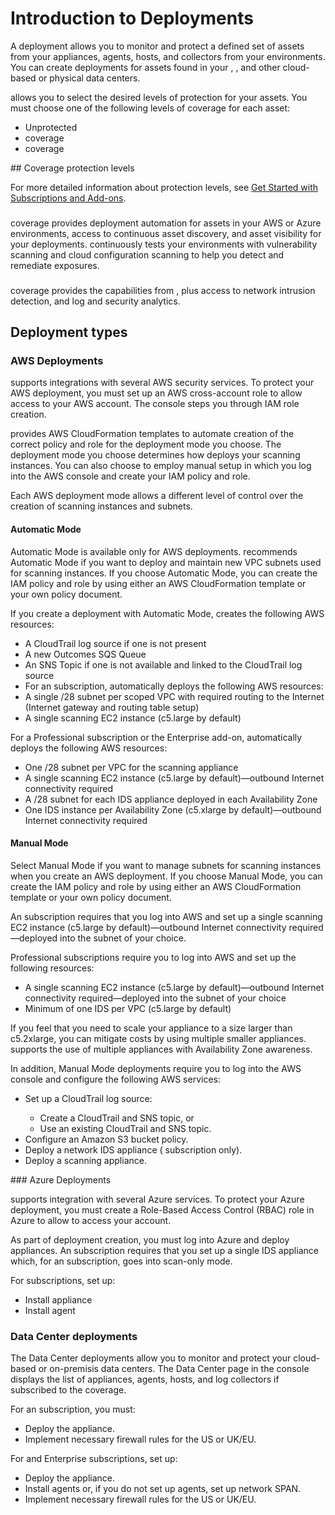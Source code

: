 # Introduction to Deployments

<p>A deployment allows you to monitor and protect a defined set of assets from your appliances, agents, hosts, and collectors from your environments. You can create deployments for assets found in your <MadCap:variable name="SDKVariables.AWS" xmlns:MadCap="http://www.madcapsoftware.com/Schemas/MadCap.xsd" />, <MadCap:variable name="SDKVariables.Azure" xmlns:MadCap="http://www.madcapsoftware.com/Schemas/MadCap.xsd" />, and other cloud-based or physical data centers.</p>

<p>
  <MadCap:variable name="SDKVariables.Company" xmlns:MadCap="http://www.madcapsoftware.com/Schemas/MadCap.xsd" /> allows you to select the desired levels of protection for your assets. You must choose one of the following levels of coverage for each asset:</p>

<ul>
  <li>Unprotected</li>
  <li>
    <MadCap:variable name="SDKVariables.Company" xmlns:MadCap="http://www.madcapsoftware.com/Schemas/MadCap.xsd" />
    <MadCap:variable name="SDKVariables.Essentials" xmlns:MadCap="http://www.madcapsoftware.com/Schemas/MadCap.xsd" /> coverage</li>
  <li>
    <MadCap:variable name="SDKVariables.Company" xmlns:MadCap="http://www.madcapsoftware.com/Schemas/MadCap.xsd" />
    <MadCap:variable name="SDKVariables.Professional" xmlns:MadCap="http://www.madcapsoftware.com/Schemas/MadCap.xsd" /> coverage</li>
</ul>## Coverage protection levels

<p>For more detailed information about protection levels, see <a href="https://docs.alertlogic.com/get-started/deployments.htm" title="Get Started with Alert Logic Subscriptions and Add-ons" alt="Get Started with Alert Logic Subscriptions and Add-ons">Get Started with <MadCap:variable name="SDKVariables.Company" xmlns:MadCap="http://www.madcapsoftware.com/Schemas/MadCap.xsd" /> Subscriptions and Add-ons</a>.</p>

<h3>
  <MadCap:variable name="SDKVariables.Company" xmlns:MadCap="http://www.madcapsoftware.com/Schemas/MadCap.xsd" />
  <MadCap:variable name="SDKVariables.Essentials" xmlns:MadCap="http://www.madcapsoftware.com/Schemas/MadCap.xsd" />
</h3><p>
  <MadCap:variable name="SDKVariables.Company" xmlns:MadCap="http://www.madcapsoftware.com/Schemas/MadCap.xsd" />
  <MadCap:variable name="SDKVariables.Essentials" xmlns:MadCap="http://www.madcapsoftware.com/Schemas/MadCap.xsd" /> coverage provides deployment automation for assets in your AWS or Azure environments, access to continuous asset discovery, and asset visibility for your deployments. <MadCap:variable name="SDKVariables.Company" xmlns:MadCap="http://www.madcapsoftware.com/Schemas/MadCap.xsd" /> continuously tests your environments with vulnerability scanning and cloud configuration scanning to help you detect and remediate exposures.</p>

<h3>
  <MadCap:variable name="SDKVariables.Company" xmlns:MadCap="http://www.madcapsoftware.com/Schemas/MadCap.xsd" />
  <MadCap:variable name="SDKVariables.Professional" xmlns:MadCap="http://www.madcapsoftware.com/Schemas/MadCap.xsd" />
</h3><p>
  <MadCap:variable name="SDKVariables.Company" xmlns:MadCap="http://www.madcapsoftware.com/Schemas/MadCap.xsd" />
  <MadCap:variable name="SDKVariables.Professional" xmlns:MadCap="http://www.madcapsoftware.com/Schemas/MadCap.xsd" /> coverage provides the capabilities from <MadCap:variable name="SDKVariables.Essentials" xmlns:MadCap="http://www.madcapsoftware.com/Schemas/MadCap.xsd" />, plus access to network intrusion detection, and log and security analytics.</p>

## Deployment types

### AWS Deployments

<p>
  <MadCap:variable name="SDKVariables.Company" xmlns:MadCap="http://www.madcapsoftware.com/Schemas/MadCap.xsd" /> supports integrations with several AWS security services. To protect your AWS deployment, you must set up an AWS cross-account role to allow <MadCap:variable name="SDKVariables.Company" xmlns:MadCap="http://www.madcapsoftware.com/Schemas/MadCap.xsd" /> access to your AWS account. The <MadCap:variable name="SDKVariables.Company" xmlns:MadCap="http://www.madcapsoftware.com/Schemas/MadCap.xsd" /> console steps you through IAM role creation.</p>

<p>
  <MadCap:variable name="SDKVariables.Company" xmlns:MadCap="http://www.madcapsoftware.com/Schemas/MadCap.xsd" /> provides AWS CloudFormation templates to automate creation of the correct policy and role for the deployment mode you choose. The deployment mode you choose determines how <MadCap:variable name="SDKVariables.Company" xmlns:MadCap="http://www.madcapsoftware.com/Schemas/MadCap.xsd" /> deploys your scanning instances. You can also choose to employ manual setup in which you log into the AWS console and create your IAM policy and role.</p>

Each AWS deployment mode allows a different level of control over the creation of scanning instances and subnets.

#### Automatic Mode

<p>Automatic Mode is available only for AWS deployments. <MadCap:variable name="SDKVariables.Company" xmlns:MadCap="http://www.madcapsoftware.com/Schemas/MadCap.xsd" /> recommends Automatic Mode if you want <MadCap:variable name="SDKVariables.Company" xmlns:MadCap="http://www.madcapsoftware.com/Schemas/MadCap.xsd" /> to deploy and maintain new VPC subnets used for scanning instances. If you choose Automatic Mode, you can create the IAM policy and role by using either an AWS CloudFormation template or your own policy document.</p>

<p>If you create a deployment with Automatic Mode, <MadCap:variable name="SDKVariables.Company" xmlns:MadCap="http://www.madcapsoftware.com/Schemas/MadCap.xsd" /> creates the following AWS resources:</p>

<ul>
  <li>A CloudTrail log source if one is not present</li>
  <li>A new Outcomes SQS Queue</li>
  <li>An SNS Topic if one is not available and linked to the CloudTrail log source</li>
  <li>For an <MadCap:variable name="SDKVariables.Essentials" xmlns:MadCap="http://www.madcapsoftware.com/Schemas/MadCap.xsd" /> subscription, <MadCap:variable name="SDKVariables.Company" xmlns:MadCap="http://www.madcapsoftware.com/Schemas/MadCap.xsd" /> automatically deploys the following AWS resources:</li>
  <li>A single /28 subnet per scoped VPC with required routing to the Internet (Internet gateway and routing table setup)</li>
  <li>A single scanning EC2 instance (c5.large by default)</li>
</ul><p>For a Professional subscription or the Enterprise add-on, <MadCap:variable name="SDKVariables.Company" xmlns:MadCap="http://www.madcapsoftware.com/Schemas/MadCap.xsd" /> automatically deploys the following AWS resources:</p>

* One /28 subnet per VPC for the scanning appliance
* A single scanning EC2 instance (c5.large by default)—outbound Internet connectivity required
* A /28 subnet for each IDS appliance deployed in each Availability Zone
* One IDS instance per Availability Zone (c5.xlarge by default)—outbound Internet connectivity required

#### Manual Mode

Select Manual Mode if you want to manage subnets for scanning instances when you create an AWS deployment. If you choose Manual Mode, you can create the IAM policy and role by using either an AWS CloudFormation template or your own policy document.

<p>An <MadCap:variable name="SDKVariables.Essentials" xmlns:MadCap="http://www.madcapsoftware.com/Schemas/MadCap.xsd" /> subscription requires that you log into AWS and set up a single scanning EC2 instance (c5.large by default)—outbound Internet connectivity required—deployed into the subnet of your choice.</p>

Professional subscriptions require you to log into AWS and set up the following resources:

* A single scanning EC2 instance (c5.large by default)—outbound Internet connectivity required—deployed into the subnet of your choice
* Minimum of one IDS per VPC (c5.large by default)

<p>If you feel that you need to scale your appliance to a size larger than c5.2xlarge, you can mitigate costs by using multiple smaller appliances. <MadCap:variable name="SDKVariables.Company" xmlns:MadCap="http://www.madcapsoftware.com/Schemas/MadCap.xsd" /> supports the use of multiple appliances with Availability Zone awareness.</p>

In addition, Manual Mode deployments require you to log into the AWS console and configure the following AWS services:

<ul>
  <li>Set up a CloudTrail log source:</li>
  <ul>
    <li>Create a CloudTrail and SNS topic, or</li>
    <li>Use an existing CloudTrail and SNS topic.</li>
  </ul>
  <li>Configure an Amazon S3 bucket policy.</li>
  <li>Deploy a network IDS appliance (<MadCap:variable name="SDKVariables.Professional" xmlns:MadCap="http://www.madcapsoftware.com/Schemas/MadCap.xsd" /> subscription only).</li>
  <li>Deploy a scanning appliance.</li>
</ul>### Azure Deployments

<p>
  <MadCap:variable name="SDKVariables.Company" xmlns:MadCap="http://www.madcapsoftware.com/Schemas/MadCap.xsd" /> supports integration with several Azure services. To protect your Azure deployment, you must create a Role-Based Access Control (RBAC) role in Azure to allow <MadCap:variable name="SDKVariables.Company" xmlns:MadCap="http://www.madcapsoftware.com/Schemas/MadCap.xsd" /> to access your account.</p>

<p>As part of deployment creation, you must log into Azure and deploy appliances. An <MadCap:variable name="SDKVariables.Essentials" xmlns:MadCap="http://www.madcapsoftware.com/Schemas/MadCap.xsd" /> subscription requires that you set up a single IDS appliance which, for an <MadCap:variable name="SDKVariables.Essentials" xmlns:MadCap="http://www.madcapsoftware.com/Schemas/MadCap.xsd" /> subscription, goes into scan-only mode.</p>

<p>For <MadCap:variable name="SDKVariables.Professional" xmlns:MadCap="http://www.madcapsoftware.com/Schemas/MadCap.xsd" /> subscriptions, set up:</p>

* Install appliance
* Install agent

### Data Center deployments

<p>The Data Center deployments allow you to monitor and protect your cloud-based or on-premisis data centers. The Data Center page in the <MadCap:variable name="SDKVariables.Company" xmlns:MadCap="http://www.madcapsoftware.com/Schemas/MadCap.xsd" /> console displays the list of appliances, agents, hosts, and log collectors if subscribed to the <MadCap:variable name="SDKVariables.Professional" xmlns:MadCap="http://www.madcapsoftware.com/Schemas/MadCap.xsd" /> coverage.</p>

<p>For an <MadCap:variable name="SDKVariables.Essentials" xmlns:MadCap="http://www.madcapsoftware.com/Schemas/MadCap.xsd" /> subscription, you must:</p>

<ul>
  <li>Deploy the <MadCap:variable name="SDKVariables.Company" xmlns:MadCap="http://www.madcapsoftware.com/Schemas/MadCap.xsd" /> appliance.</li>
  <li>Implement necessary <MadCap:variable name="SDKVariables.Company" xmlns:MadCap="http://www.madcapsoftware.com/Schemas/MadCap.xsd" /> firewall rules for the US or UK/EU.</li>
</ul><p>For <MadCap:variable name="SDKVariables.Professional" xmlns:MadCap="http://www.madcapsoftware.com/Schemas/MadCap.xsd" /> and Enterprise subscriptions, set up:</p>

<ul>
  <li>Deploy the <MadCap:variable name="SDKVariables.Company" xmlns:MadCap="http://www.madcapsoftware.com/Schemas/MadCap.xsd" /> appliance.</li>
  <li>Install agents or, if you do not set up agents, set up network SPAN.</li>
  <li>Implement necessary <MadCap:variable name="SDKVariables.Company" xmlns:MadCap="http://www.madcapsoftware.com/Schemas/MadCap.xsd" /> firewall rules for the US or UK/EU.</li>
</ul>
